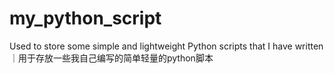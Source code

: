 # my_python_script
Used to store some simple and lightweight Python scripts that I have written｜用于存放一些我自己编写的简单轻量的python脚本
